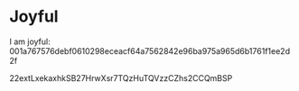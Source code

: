 # Joyful

I am joyful: 001a767576debf0610298eceacf64a7562842e96ba975a965d6b1761f1ee2d2f


22extLxekaxhkSB27HrwXsr7TQzHuTQVzzCZhs2CCQmBSP